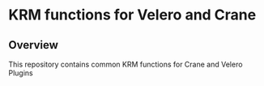 
# KRM functions for Velero and Crane

## Overview

This repository contains common KRM functions for Crane and Velero Plugins 
